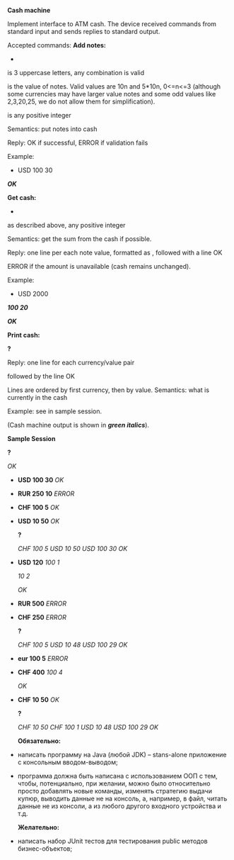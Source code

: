 ﻿**Cash machine** 

Implement interface to ATM cash. The device received commands from standard input and sends replies to standard output. 

Accepted commands: **Add notes:** 

+ **<currency> <value> <number>** 

<currency> is 3 uppercase letters, any combination is valid 

<value> is the value of notes. Valid values are 10n and 5\*10n,  0<=n<=3 (although some currencies may have larger value notes and some odd values like 2,3,20,25, we do not allow them for simplification). 

<number> is any positive integer 

Semantics: put notes into cash 

Reply: OK if successful, ERROR if validation fails 

Example: 

+ USD 100 30 

***OK*** 

**Get cash:** 

- **<currency> <amount>** 

<currency> as described above, <amount> any positive integer 

Semantics: get the sum from the cash if possible. 

Reply: one line per each note value, formatted as <value> <number of notes>, followed with a line OK 

ERROR if the amount is unavailable (cash remains unchanged). 

Example: 

- USD 2000 

***100 20*** 

***OK*** 

**Print cash:** 

**?** 

Reply: one line for each currency/value pair <currency> <value> <number> 

followed by the line OK 

Lines are ordered by first currency, then by value. Semantics: what is currently in the cash 

Example: see in sample session. 

(Cash machine output is shown in ***green* *italics***). 

**Sample Session** 

**?** 

*OK* 

+ **USD 100 30** *OK* 
+ **RUR 250 10** *ERROR* 
+ **CHF 100 5** *OK* 
+ **USD 10 50** *OK* 

  **?** 

  *CHF 100 5 USD 10 50 USD 100 30 OK* 

- **USD 120** *100 1* 

  *10 2* 

  *OK* 

- **RUR 500** *ERROR* 
- **CHF 250** *ERROR* 

  **?** 

  *CHF 100 5 USD 10 48 USD 100 29 OK* 

+ **eur 100 5** *ERROR* 
- **CHF 400** *100 4* 

  *OK* 

+ **CHF 10 50** *OK* 

  **?** 

  *CHF 10 50 CHF 100 1 USD 10 48 USD 100 29 OK* 

  **Обязательно:** 

- написать программу на Java (любой JDK) – stans-alone приложение с консольным вводом-выводом; 
- программа должна быть написана с использованием ООП с тем, чтобы, потенциально, при желании, можно было относительно просто добавлять новые команды, изменять стратегию выдачи купюр, выводить данные не на консоль, а, например, в файл, читать данные не из консоли, а из любого другого входного устройства и т.д. 

  **Желательно:** 

- написать набор JUnit тестов для тестирования public методов бизнес-объектов; 
